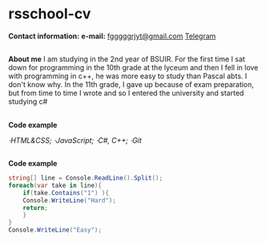 # rsschool-cv

**Contact information:**
**e-mail:** fgggggrjyt@gmail.com
 [Telegram](t.me/Bratlli)

##
**About me**
I am studying in the 2nd year of BSUIR. For the first time I sat down for programming in the 10th grade at the lyceum and then I fell in love with programming in c++, he was more easy to study than Pascal abts. I don't know why. In the 11th grade, I gave up because of exam preparation, but from time to time I wrote and so I entered the university and started studying c#

##
**Code example**

*⋅HTML&CSS;*
*⋅JavaScript;*
*⋅C#, C++;*
*⋅Git*

##
**Code example**
```C#
string[] line = Console.ReadLine().Split();
foreach(var take in line){
	if(take.Contains("1") ){
	Console.WriteLine("Hard");
	return;
	}
}
Console.WriteLine("Easy");
```
